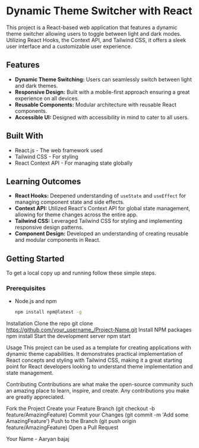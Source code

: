# Dynamic Theme Switcher with React

This project is a React-based web application that features a dynamic theme switcher allowing users to toggle between light and dark modes. Utilizing React Hooks, the Context API, and Tailwind CSS, it offers a sleek user interface and a customizable user experience.

## Features

- **Dynamic Theme Switching:** Users can seamlessly switch between light and dark themes.
- **Responsive Design:** Built with a mobile-first approach ensuring a great experience on all devices.
- **Reusable Components:** Modular architecture with reusable React components.
- **Accessible UI:** Designed with accessibility in mind to cater to all users.

## Built With

- React.js - The web framework used
- Tailwind CSS - For styling
- React Context API - For managing state globally

## Learning Outcomes

- **React Hooks:** Deepened understanding of `useState` and `useEffect` for managing component state and side effects.
- **Context API:** Utilized React's Context API for global state management, allowing for theme changes across the entire app.
- **Tailwind CSS:** Leveraged Tailwind CSS for styling and implementing responsive design patterns.
- **Component Design:** Developed an understanding of creating reusable and modular components in React.

## Getting Started

To get a local copy up and running follow these simple steps.

### Prerequisites

- Node.js and npm
  ```sh
  npm install npm@latest -g
Installation
Clone the repo
git clone https://github.com/your_username_/Project-Name.git
Install NPM packages
npm install
Start the development server
npm start

Usage
This project can be used as a template for creating applications with dynamic theme capabilities. It demonstrates practical implementation of React concepts and styling with Tailwind CSS, making it a great starting point for React developers looking to understand theme implementation and state management.

Contributing
Contributions are what make the open-source community such an amazing place to learn, inspire, and create. Any contributions you make are greatly appreciated.

Fork the Project
Create your Feature Branch (git checkout -b feature/AmazingFeature)
Commit your Changes (git commit -m 'Add some AmazingFeature')
Push to the Branch (git push origin feature/AmazingFeature)
Open a Pull Request

Your Name - Aaryan bajaj
